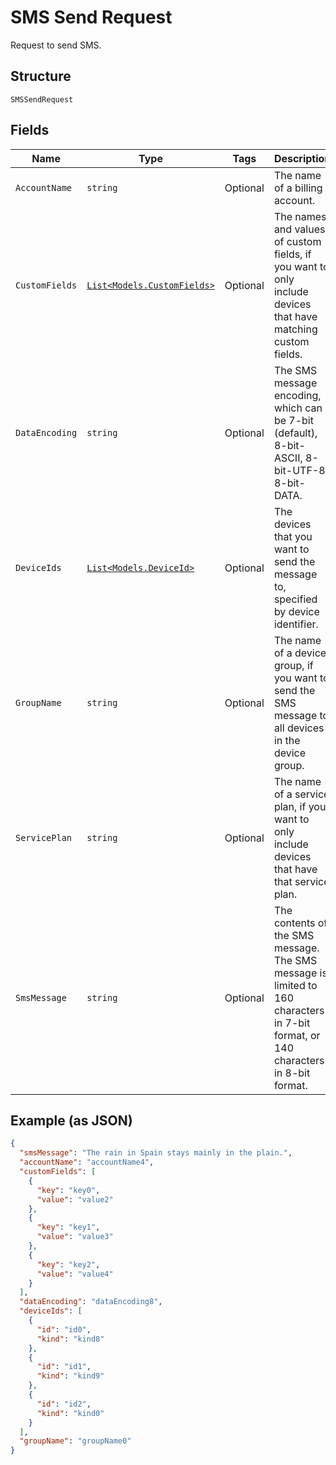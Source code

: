 
# SMS Send Request

Request to send SMS.

## Structure

`SMSSendRequest`

## Fields

| Name | Type | Tags | Description |
|  --- | --- | --- | --- |
| `AccountName` | `string` | Optional | The name of a billing account. |
| `CustomFields` | [`List<Models.CustomFields>`](../../doc/models/custom-fields.md) | Optional | The names and values of custom fields, if you want to only include devices that have matching custom fields. |
| `DataEncoding` | `string` | Optional | The SMS message encoding, which can be 7-bit (default), 8-bit-ASCII, 8-bit-UTF-8, 8-bit-DATA. |
| `DeviceIds` | [`List<Models.DeviceId>`](../../doc/models/device-id.md) | Optional | The devices that you want to send the message to, specified by device identifier. |
| `GroupName` | `string` | Optional | The name of a device group, if you want to send the SMS message to all devices in the device group. |
| `ServicePlan` | `string` | Optional | The name of a service plan, if you want to only include devices that have that service plan. |
| `SmsMessage` | `string` | Optional | The contents of the SMS message. The SMS message is limited to 160 characters in 7-bit format, or 140 characters in 8-bit format. |

## Example (as JSON)

```json
{
  "smsMessage": "The rain in Spain stays mainly in the plain.",
  "accountName": "accountName4",
  "customFields": [
    {
      "key": "key0",
      "value": "value2"
    },
    {
      "key": "key1",
      "value": "value3"
    },
    {
      "key": "key2",
      "value": "value4"
    }
  ],
  "dataEncoding": "dataEncoding8",
  "deviceIds": [
    {
      "id": "id0",
      "kind": "kind8"
    },
    {
      "id": "id1",
      "kind": "kind9"
    },
    {
      "id": "id2",
      "kind": "kind0"
    }
  ],
  "groupName": "groupName0"
}
```

